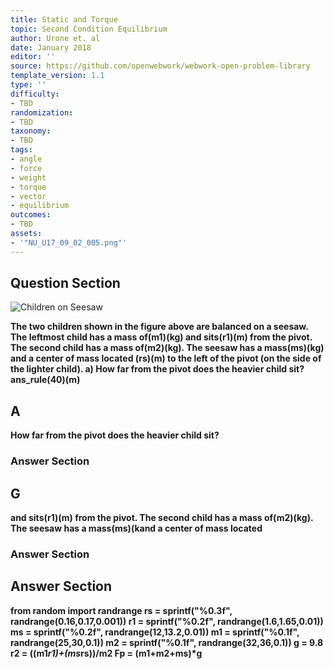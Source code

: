 ```yaml
---
title: Static and Torque
topic: Second Condition Equilibrium
author: Urone et. al
date: January 2018
editor: ''
source: https://github.com/openwebwork/webwork-open-problem-library
template_version: 1.1
type: ''
difficulty:
- TBD
randomization:
- TBD
taxonomy:
- TBD
tags:
- angle
- force
- weight
- torque
- vector
- equilibrium
outcomes:
- TBD
assets:
- '"NU_U17_09_02_005.png"'
---
```


## Question Section 

![Children on Seesaw]("NU_U17_09_02_005.png")

<b>
The two children shown in the figure above are balanced on a seesaw. The leftmost child has a mass of(m1)(kg) and sits(r1)(m) from the pivot. The second child has a mass of(m2)(kg). The seesaw has a mass(ms)(kg) and a center of mass located
(rs)(m) to the left of the pivot (on the side of the lighter child).
a) How far from the pivot does the heavier child sit?
ans_rule(40)(m)

## A
How far from the pivot does the heavier child sit?
### Answer Section
## G
and sits(r1)(m) from the pivot. The second child has a mass of(m2)(kg). The seesaw has a mass(ms)(kand a center of mass located
### Answer Section


## Answer Section

from random import randrange
rs = sprintf("%0.3f", randrange(0.16,0.17,0.001))
r1 = sprintf("%0.2f", randrange(1.6,1.65,0.01))
ms = sprintf("%0.2f", randrange(12,13.2,0.01))
m1 = sprintf("%0.1f", randrange(25,30,0.1))
m2 = sprintf("%0.1f", randrange(32,36,0.1))
g = 9.8
r2 = ((m1*r1)+(ms*rs))/m2
Fp = (m1+m2+ms)*g